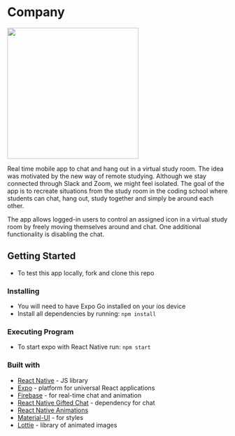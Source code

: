 # Company

<img src="./company_readme.gif" width="300px">

Real time mobile app to chat and hang out in a virtual study room. The idea was motivated by the new way of remote studying. Although we stay connected through Slack and Zoom, we might feel isolated. The goal of the app is to recreate situations from the study room in the coding school where students can chat, hang out, study together and simply be around each other.

The app allows logged-in users to control an assigned icon in a virtual study room by freely moving themselves around and chat. One additional functionality is disabling the chat. 

## Getting Started
- To test this app locally, fork and clone this repo 
  
### Installing
- You will need to have Expo Go installed on your ios device 
- Install all dependencies by running: `npm install`

### Executing Program
- To start expo with React Native run: `npm start`  
  
### Built with
- [React Native](https://reactnative.dev/) - JS library
- [Expo](https://expo.dev/) - platform for universal React applications
- [Firebase](https://firebase.google.com/) - for real-time chat and animation
- [React Native Gifted Chat](https://www.npmjs.com/package/react-native-gifted-chat) - dependency for chat
- [React Native Animations](https://reactnative.dev/) 
- [Material-UI](https://material-ui.com/) - for styles
- [Lottie](https://airbnb.design/lottie/) - library of animated images


